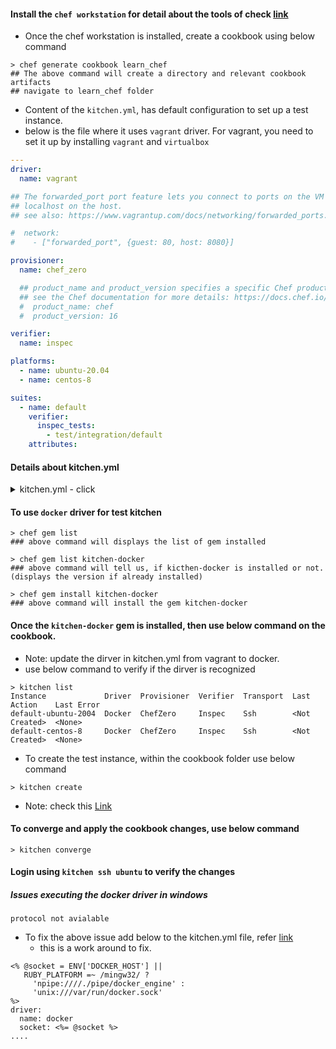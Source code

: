 #### Install the `chef workstation` for detail about the tools of check [link](https://github.com/thirumurthis/Learnings/blob/master/chef/chef_basics.md)

- Once the chef workstation is installed, create a cookbook using below command
```
> chef generate cookbook learn_chef
## The above command will create a directory and relevant cookbook artifacts
## navigate to learn_chef folder
```
- Content of the `kitchen.yml`, has default configuration to set up a test instance.
- below is the file where it uses `vagrant` driver. For vagrant, you need to set it up by installing `vagrant` and `virtualbox`
```yaml
---
driver:
  name: vagrant

## The forwarded_port port feature lets you connect to ports on the VM guest via
## localhost on the host.
## see also: https://www.vagrantup.com/docs/networking/forwarded_ports.html

#  network:
#    - ["forwarded_port", {guest: 80, host: 8080}]

provisioner:
  name: chef_zero

  ## product_name and product_version specifies a specific Chef product and version to install.
  ## see the Chef documentation for more details: https://docs.chef.io/workstation/config_yml_kitchen/
  #  product_name: chef
  #  product_version: 16

verifier:
  name: inspec

platforms:
  - name: ubuntu-20.04
  - name: centos-8

suites:
  - name: default
    verifier:
      inspec_tests:
        - test/integration/default
    attributes:
```
#### Details about kitchen.yml
<details>
  <summary>kitchen.yml - click</summary>
  
**instance** - A virtualized server with the bare essentials, eg. operating system, ssh- or WinRM-enabled networking, etc. 
                 (This key is not found in the kitchen.yml but is used by Test Kitchen to help keep track of your instances.)
                 
**platforms** - The operating system(s) or target environment(s) on which your policies are to be tested. eg: Windows, Ubuntu, CentOS, RHEL

**suites** - The policies and code which will be enforced on the test instance(s).

**driver** - The lifecycle manager responsible for implementing the instance-specific actions (in this case, Vagrant); 
                these actions can include creating, destroying, and installing the tools necessary to test your code on the test instance(s).

**provisioner** - The tool responsible for executing the suites against the test instance(s). Chef's Test Kitchen provisioner, [chef_zero](https://docs.chef.io/chef_solo/).
   
</details>

#### To use `docker` driver for test kitchen
```
> chef gem list
### above command will displays the list of gem installed 

> chef gem list kitchen-docker
### above command will tell us, if kicthen-docker is installed or not. (displays the version if already installed)

> chef gem install kitchen-docker
### above command will install the gem kitchen-docker
```

#### Once the `kitchen-docker` gem is installed, then use below command on the cookbook. 
 - Note: update the dirver in kitchen.yml from vagrant to docker.
 - use below command to verify if the dirver is recognized
 
```
> kitchen list 
Instance             Driver  Provisioner  Verifier  Transport  Last Action    Last Error
default-ubuntu-2004  Docker  ChefZero     Inspec    Ssh        <Not Created>  <None>
default-centos-8     Docker  ChefZero     Inspec    Ssh        <Not Created>  <None>
```
- To create the test instance, within the cookbook folder use below command
```
> kitchen create
```
 - Note: check this [Link](https://medium.com/software-configuration-manuals/a-step-by-step-guide-to-test-chef-using-test-kitchen-with-docker-9c4f4f4186e2)

#### To converge and apply the cookbook changes, use below command
```
> kitchen converge
```

#### Login using `kitchen ssh ubuntu` to verify the changes

##### Issues executing the docker driver in windows
```
protocol not avialable
```
  - To fix the above issue add below to the kitchen.yml file, refer [link](https://github.com/test-kitchen/kitchen-docker/issues/318)
    - this is a work around to fix.
  ```
  <% @socket = ENV['DOCKER_HOST'] ||
     RUBY_PLATFORM =~ /mingw32/ ?
       'npipe:////./pipe/docker_engine' :
       'unix:///var/run/docker.sock'
  %>
  driver:
    name: docker
    socket: <%= @socket %>
  ....  
  ```
